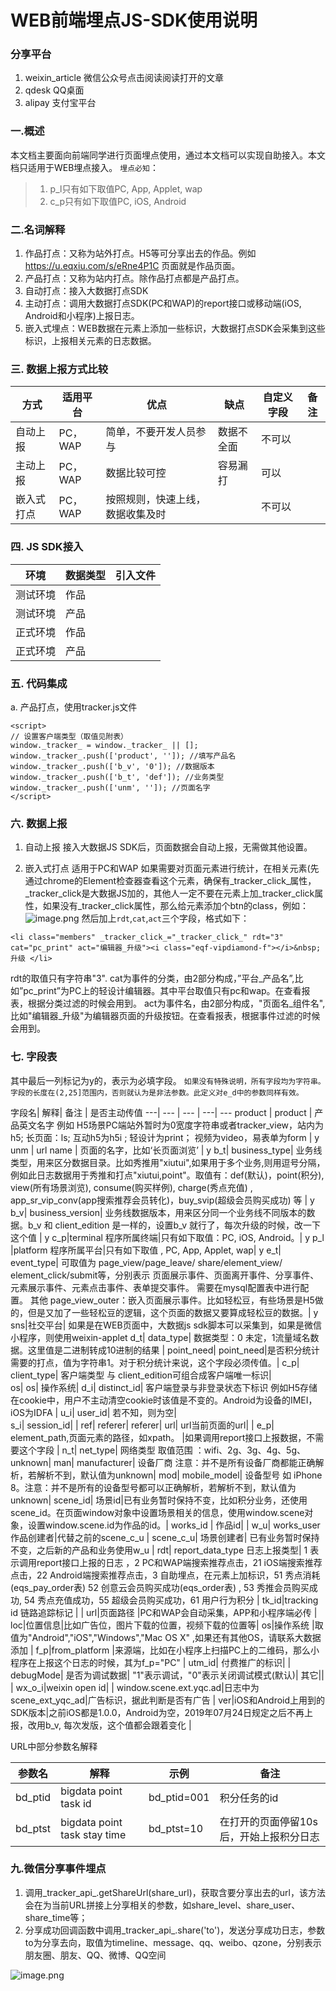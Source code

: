 # WEB前端埋点JS-SDK使用说明

 

### 分享平台
1. weixin_article 微信公众号点击阅读阅读打开的文章
2. qdesk QQ桌面
3. alipay 支付宝平台


### 一.概述
本文档主要面向前端同学进行页面埋点使用，通过本文档可以实现自助接入。本文档只适用于WEB埋点接入。
`埋点必知`：
> 1. p_l只有如下取值PC, App, Applet, wap
> 2. c_p只有如下取值PC, iOS, Android

### 二.名词解释
1. 作品打点：又称为站外打点。H5等可分享出去的作品。例如 https://u.eqxiu.com/s/eRne4P1C 页面就是作品页面。
2. 产品打点：又称为站内打点。除作品打点都是产品打点。
3. 自动打点：接入大数据打点SDK
4. 主动打点：调用大数据打点SDK(PC和WAP)的report接口或移动端(iOS, Android和小程序)上报日志。
5. 嵌入式埋点：WEB数据在元素上添加一些标识，大数据打点SDK会采集到这些标识，上报相关元素的日志数据。

### 三. 数据上报方式比较

方式| 适用平台| 优点 | 缺点 | 自定义字段 | 备注
---| --- | --- | --- | --- | --- 
自动上报| PC，WAP | 简单，不要开发人员参与 | 数据不全面 | 不可以 | 
主动上报| PC，WAP | 数据比较可控 | 容易漏打 | 可以 |  
嵌入式打点| PC，WAP | 按照规则，快速上线，数据收集及时 |  | 不可以 |  


### 四. JS SDK接入
环境| 数据类型 | 引入文件 
---| --- | --- 
测试环境| 作品 | <script type="text/javascript" src="//datalog.sample.cn/tracker-view.js" async></script>
测试环境| 产品 | <script type="text/javascript" src="//datalog.sample.cn/tracker.js" async></script>
正式环境| 作品 | <script type="text/javascript" src="//datalog.sample.com/tracker-view.js" async></script>
正式环境| 产品 | <script type="text/javascript" src="//datalog.sample.com/tracker.js" async></script>

### 五. 代码集成
a. 产品打点，使用tracker.js文件
```
<script>
// 设置客户端类型（取值见附表）
window._tracker_ = window._tracker_ || [];
window._tracker_.push(['product', '']); //填写产品名
window._tracker_.push(['b_v', '0']); //数据版本
window._tracker_.push(['b_t', 'def']); //业务类型
window._tracker_.push(['unm', '']); //页面名字
</script>
 ```

### 六. 数据上报
1. 自动上报
接入大数据JS SDK后，页面数据会自动上报，无需做其他设置。

2. 嵌入式打点
适用于PC和WAP
如果需要对页面元素进行统计，在相关元素(先通过chrome的Element检查器查看这个元素，确保有_tracker_click_属性，_tracker_click是大数据JS加的，其他人一定不要在元素上加_tracker_click属性，如果没有_tracker_click属性，那么给元素添加个btn的class，例如：
![image.png](https://wt-box.worktile.com/public/c4301e1f-1916-41d5-9fcd-d7b075270c11)
然后加上`rdt`,`cat`,`act`三个字段，格式如下：
```
<li class="members" _tracker_click_="_tracker_click_" rdt="3" cat="pc_print" act="编辑器_升级"><i class="eqf-vipdiamond-f"></i>&nbsp;升级 </li>
```
rdt的取值只有字符串"3".
cat为事件的分类，由2部分构成，”平台_产品名”,比如”pc_print”为PC上的轻设计编辑器。其中平台取值只有pc和wap。在查看报表，根据分类过滤的时候会用到。
act为事件名，由2部分构成，"页面名_组件名",比如"编辑器_升级"为编辑器页面的升级按钮。在查看报表，根据事件过滤的时候会用到。


### 七. 字段表
其中最后一列标记为y的，表示为必填字段。
`如果没有特殊说明，所有字段均为字符串。`
`字段的长度在(2,25]范围内，否则就认为是非法参数。此定义对e_d中的参数同样有效。`

字段名| 解释| 备注 | 是否主动传值
---| --- | --- | ---| ---
product |  product | 产品英文名字 例如 H5场景PC端站外暂时为0宽度字符串或者tracker_view，站内为h5; 长页面：ls; 互动h5为h5i ; 轻设计为print； 视频为video，易表单为form | y 
unm |  url name | 页面的名字，比如‘长页面浏览’ | y 
b_t| business_type| 业务线类型，用来区分数据目录。比如秀推用"xiutui",如果用于多个业务,则用逗号分隔，例如此日志数据用于秀推和打点"xiutui,point"。取值有：def(默认)，point(积分), view(所有场景浏览), consume(购买样例), charge(秀点充值) , app_sr_vip_conv(app搜索推荐会员转化)，buy_svip(超级会员购买成功) 等 | y
b_v| business_version| 业务线数据版本，用来区分同一个业务线不同版本的数据。b_v 和 client_edition 是一样的，设置b_v 就行了，每次升级的时候，改一下这个值 | y
c_p|terminal 程序所属终端|只有如下取值：PC, iOS, Android。| y
p_l |platform  程序所属平台|只有如下取值 , PC, App, Applet, wap| y
e_t| event_type| 可取值为 page_view/page_leave/ share/element_view/ element_click/submit等，分别表示 页面展示事件、页面离开事件、分享事件、元素展示事件、元素点击事件、表单提交事件。 需要在mysql配置表中进行配置。 其他 page_view_outer：嵌入页面展示事件。比如轻松豆，有些场景是H5做的，但是又加了一些轻松豆的逻辑，这个页面的数据又要算成轻松豆的数据。| y
sns|社交平台| 如果是在WEB页面中，大数据js sdk脚本可以采集到，如果是微信小程序，则使用weixin-applet
d_t| data_type| 数据类型：0 未定，1流量域名数据。这里值是二进制转成10进制的结果 |
point_need| point_need|是否积分统计需要的打点，值为字符串1。对于积分统计来说，这个字段必须传值。| 
c_p| client_type| 客户端类型 与 client_edition可组合成客户端唯一标识|  
os| os| 操作系统| 
d_i| distinct_id| 客户端登录与非登录状态下标识 例如H5存储在cookie中，用户不主动清空cookie时该值是不变的。Android为设备的IMEI，iOS为IDFA |
u_i| user_id| 若不知，则为空|  
s_i| session_id| |
ref| referer| referer| 
url| url当前页面的url| | 
e_p| element_path,页面元素的路径，如xpath。 |如果调用report接口上报数据，不需要这个字段 | 
n_t| net_type| 网络类型 取值范围 ：wifi、2g、3g、4g、5g、unknown|
man| manufacturer| 设备厂商 注意：并不是所有设备厂商都能正确解析，若解析不到，默认值为unknown|
mod| mobile_model| 设备型号 如 iPhone 8。注意：并不是所有的设备型号都可以正确解析，若解析不到，默认值为unknown|
scene_id| 场景id|已有业务暂时保持不变，比如积分业务，还使用scene_id。在页面window对象中设置场景相关的信息，使用window.scene对象，设置window.scene.id为作品的id。| 
works_id | 作品id| | 
w_u| works_user作品创建者|代替之前的scene_c_u | 
scene_c_u| 场景创建者| 已有业务暂时保持不变，之后新的产品和业务使用w_u | 
rdt| report_data_type 日志上报类型| 1 表示调用report接口上报的日志 ，2 PC和WAP端搜索推荐点击，21 iOS端搜索推荐点击，22 Android端搜索推荐点击，3 自助埋点，在元素上加标识，51 秀点消耗(eqs_pay_order表) 52 创意云会员购买成功(eqs_order表) , 53 秀推会员购买成功, 54 秀点充值成功，55 超级会员购买成功，61 用户行为积分 | 
tk_id|tracking id 链路追踪标记 | | 
url|页面路径 |PC和WAP会自动采集，APP和小程序端必传 | 
loc|位置信息|比如广告位，图片下载的位置，视频下载的位置等|
os|操作系统 |取值为"Android","iOS","Windows","Mac OS X" ,如果还有其他OS，请联系大数据添加 | 
f_p|from_platform |来源端，比如在小程序上扫描PC上的二维码，那么小程序在上报这个日志的时候，其为f_p="PC" | 
utm_id| 付费推广的标识| | 
debugMode| 是否为调试数据| "1"表示调试，"0"表示关闭调试模式(默认)| 
其它|| | 
wx_o_i|weixin open id| | 
window.scene.ext.yqc.ad|日志中为scene_ext_yqc_ad|广告标识，据此判断是否有广告 | 
ver|iOS和Android上用到的SDK版本|之前iOS都是1.0.0，Android为空，2019年07月24日规定之后不再上报，改用b_v, 每次发版，这个值都会跟着变化 | 


URL中部分参数名解释

参数名| 解释| 示例| 备注 
---| --- | --- | ---
bd_ptid |  bigdata point task id  | bd_ptid=001 | 积分任务的id 
bd_ptst |  bigdata point task stay time | bd_ptst=10 | 在打开的页面停留10s后，开始上报积分日志 



### 九.微信分享事件埋点
1. 调用_tracker_api_.getShareUrl(share_url)，获取含要分享出去的url，该方法会在为当前URL拼接上分享相关的参数，如share_level、share_user、share_time等；
2. 分享成功回调函数中调用_tracker_api_.share('to')，发送分享成功日志，参数to为分享去向，取值为timeline、message、qq、weibo、qzone，分别表示 朋友圈、朋友、QQ、微博、QQ空间 

![image.png](https://wt-box.worktile.com/public/472a1034-9a04-4c96-92d2-639ebdafa9b2)

 





